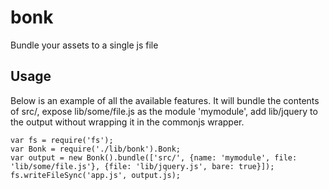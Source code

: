 bonk
====
Bundle your assets to a single js file

Usage
-----
Below is an example of all the available features. It will bundle the contents of src/, expose lib/some/file.js as the module 'mymodule', add lib/jquery to the output without wrapping it in the commonjs wrapper.

	var fs = require('fs');
	var Bonk = require('./lib/bonk').Bonk;
	var output = new Bonk().bundle(['src/', {name: 'mymodule', file: 'lib/some/file.js'}, {file: 'lib/jquery.js', bare: true}]);
	fs.writeFileSync('app.js', output.js);
	
